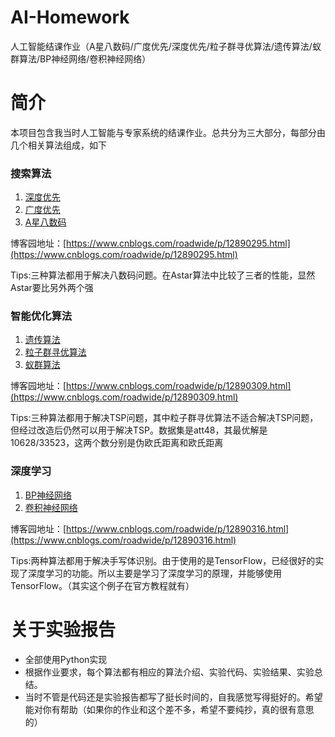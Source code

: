 # AI-Homework
人工智能结课作业（A星八数码/广度优先/深度优先/粒子群寻优算法/遗传算法/蚁群算法/BP神经网络/卷积神经网络）

# 简介

本项目包含我当时人工智能与专家系统的结课作业。总共分为三大部分，每部分由几个相关算法组成，如下

### 搜索算法

1. [深度优先](https://github.com/roadwide/AI-Homework/tree/master/Search%20Algorithms/DFS)
2. [广度优先](https://github.com/roadwide/AI-Homework/tree/master/Search%20Algorithms/BFS)
3. [A星八数码](https://github.com/roadwide/AI-Homework/tree/master/Search%20Algorithms/Astar)

博客园地址：[https://www.cnblogs.com/roadwide/p/12890295.html](https://www.cnblogs.com/roadwide/p/12890295.html)

Tips:三种算法都用于解决八数码问题。在Astar算法中比较了三者的性能，显然Astar要比另外两个强

### 智能优化算法

1. [遗传算法](https://github.com/roadwide/AI-Homework/tree/master/Intelligent%20Optimization%20Algorithm/GA)
2. [粒子群寻优算法](https://github.com/roadwide/AI-Homework/tree/master/Intelligent%20Optimization%20Algorithm/PSO)
3. [蚁群算法](https://github.com/roadwide/AI-Homework/tree/master/Intelligent%20Optimization%20Algorithm/ACO)

博客园地址：[https://www.cnblogs.com/roadwide/p/12890309.html](https://www.cnblogs.com/roadwide/p/12890309.html)

Tips:三种算法都用于解决TSP问题，其中粒子群寻优算法不适合解决TSP问题，但经过改造后仍然可以用于解决TSP。数据集是att48，其最优解是10628/33523，这两个数分别是伪欧氏距离和欧氏距离

### 深度学习

1. [BP神经网络](https://github.com/roadwide/AI-Homework/tree/master/Deep%20Learning/BP/)
2. [卷积神经网络](https://github.com/roadwide/AI-Homework/tree/master/Deep%20Learning/CNN)

博客园地址：[https://www.cnblogs.com/roadwide/p/12890316.html](https://www.cnblogs.com/roadwide/p/12890316.html)

Tips:两种算法都用于解决手写体识别。由于使用的是TensorFlow，已经很好的实现了深度学习的功能。所以主要是学习了深度学习的原理，并能够使用TensorFlow。（其实这个例子在官方教程就有）

# 关于实验报告

- 全部使用Python实现
- 根据作业要求，每个算法都有相应的算法介绍、实验代码、实验结果、实验总结。
- 当时不管是代码还是实验报告都写了挺长时间的，自我感觉写得挺好的。希望能对你有帮助（如果你的作业和这个差不多，希望不要纯抄，真的很有意思的）